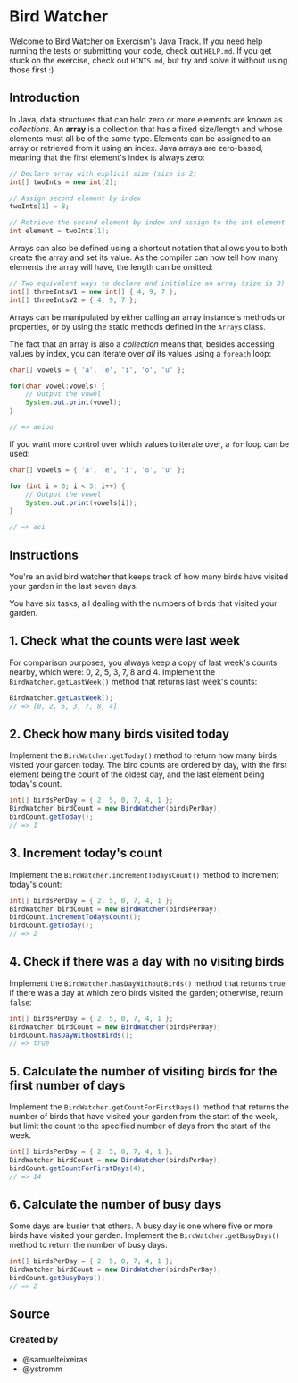 # Bird Watcher

Welcome to Bird Watcher on Exercism's Java Track.
If you need help running the tests or submitting your code, check out `HELP.md`.
If you get stuck on the exercise, check out `HINTS.md`, but try and solve it without using those first :)

## Introduction

In Java, data structures that can hold zero or more elements are known as _collections_. An **array** is a collection that has a fixed size/length and whose elements must all be of the same type. Elements can be assigned to an array or retrieved from it using an index. Java arrays are zero-based, meaning that the first element's index is always zero:

```java
// Declare array with explicit size (size is 2)
int[] twoInts = new int[2];

// Assign second element by index
twoInts[1] = 8;

// Retrieve the second element by index and assign to the int element
int element = twoInts[1];
```

Arrays can also be defined using a shortcut notation that allows you to both create the array and set its value. As the compiler can now tell how many elements the array will have, the length can be omitted:

```java
// Two equivalent ways to declare and initialize an array (size is 3)
int[] threeIntsV1 = new int[] { 4, 9, 7 };
int[] threeIntsV2 = { 4, 9, 7 };
```

Arrays can be manipulated by either calling an array instance's methods or properties, or by using the static methods defined in the `Arrays` class.

The fact that an array is also a _collection_ means that, besides accessing values by index, you can iterate over _all_ its values using a `foreach` loop:

```java
char[] vowels = { 'a', 'e', 'i', 'o', 'u' };

for(char vowel:vowels) {
    // Output the vowel
    System.out.print(vowel);
}

// => aeiou
```

If you want more control over which values to iterate over, a `for` loop can be used:

```java
char[] vowels = { 'a', 'e', 'i', 'o', 'u' };

for (int i = 0; i < 3; i++) {
    // Output the vowel
    System.out.print(vowels[i]);
}

// => aei
```

## Instructions

You're an avid bird watcher that keeps track of how many birds have visited your garden in the last seven days.

You have six tasks, all dealing with the numbers of birds that visited your garden.

## 1. Check what the counts were last week

For comparison purposes, you always keep a copy of last week's counts nearby, which were: 0, 2, 5, 3, 7, 8 and 4. Implement the `BirdWatcher.getLastWeek()` method that returns last week's counts:

```java
BirdWatcher.getLastWeek();
// => [0, 2, 5, 3, 7, 8, 4]
```

## 2. Check how many birds visited today

Implement the `BirdWatcher.getToday()` method to return how many birds visited your garden today. The bird counts are ordered by day, with the first element being the count of the oldest day, and the last element being today's count.

```java
int[] birdsPerDay = { 2, 5, 0, 7, 4, 1 };
BirdWatcher birdCount = new BirdWatcher(birdsPerDay);
birdCount.getToday();
// => 1
```

## 3. Increment today's count

Implement the `BirdWatcher.incrementTodaysCount()` method to increment today's count:

```java
int[] birdsPerDay = { 2, 5, 0, 7, 4, 1 };
BirdWatcher birdCount = new BirdWatcher(birdsPerDay);
birdCount.incrementTodaysCount();
birdCount.getToday();
// => 2
```

## 4. Check if there was a day with no visiting birds

Implement the `BirdWatcher.hasDayWithoutBirds()` method that returns `true` if there was a day at which zero birds visited the garden; otherwise, return `false`:

```java
int[] birdsPerDay = { 2, 5, 0, 7, 4, 1 };
BirdWatcher birdCount = new BirdWatcher(birdsPerDay);
birdCount.hasDayWithoutBirds();
// => true
```

## 5. Calculate the number of visiting birds for the first number of days

Implement the `BirdWatcher.getCountForFirstDays()` method that returns the number of birds that have visited your garden from the start of the week, but limit the count to the specified number of days from the start of the week.

```java
int[] birdsPerDay = { 2, 5, 0, 7, 4, 1 };
BirdWatcher birdCount = new BirdWatcher(birdsPerDay);
birdCount.getCountForFirstDays(4);
// => 14
```

## 6. Calculate the number of busy days

Some days are busier that others. A busy day is one where five or more birds have visited your garden.
Implement the `BirdWatcher.getBusyDays()` method to return the number of busy days:

```java
int[] birdsPerDay = { 2, 5, 0, 7, 4, 1 };
BirdWatcher birdCount = new BirdWatcher(birdsPerDay);
birdCount.getBusyDays();
// => 2
```

## Source

### Created by

- @samuelteixeiras
- @ystromm